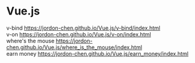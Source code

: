 # Vue.js

v-bind https://jordon-chen.github.io/Vue.js/v-bind/index.html  
v-on https://jordon-chen.github.io/Vue.js/v-on/index.html  
where's the mouse https://jordon-chen.github.io/Vue.js/where_is_the_mouse/index.html  
earn money https://jordon-chen.github.io/Vue.js/earn_money/index.html  
